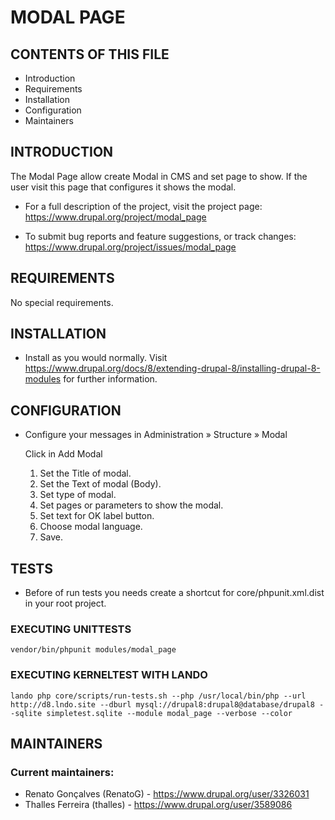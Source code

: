# MODAL PAGE

## CONTENTS OF THIS FILE


 * Introduction
 * Requirements
 * Installation
 * Configuration
 * Maintainers


## INTRODUCTION

The Modal Page allow create Modal in CMS and set page to show. If the user visit
this page that configures it shows the modal.

* For a full description of the project, visit the project page:
   https://www.drupal.org/project/modal_page

* To submit bug reports and feature suggestions, or track changes:
   https://www.drupal.org/project/issues/modal_page

## REQUIREMENTS

No special requirements.


## INSTALLATION

* Install as you would normally. Visit
   https://www.drupal.org/docs/8/extending-drupal-8/installing-drupal-8-modules
   for further information.


## CONFIGURATION

* Configure your messages in Administration » Structure » Modal

  Click in Add Modal

   1. Set the Title of modal.
   2. Set the Text of modal (Body).
   3. Set type of modal.
   4. Set pages or parameters to show the modal.
   5. Set text for OK label button.
   6. Choose modal language.
   7. Save.

## TESTS

* Before of run tests you needs create a shortcut for core/phpunit.xml.dist in
  your root project.

### EXECUTING UNITTESTS

```
vendor/bin/phpunit modules/modal_page
```

### EXECUTING KERNELTEST WITH LANDO

```
lando php core/scripts/run-tests.sh --php /usr/local/bin/php --url http://d8.lndo.site --dburl mysql://drupal8:drupal8@database/drupal8 --sqlite simpletest.sqlite --module modal_page --verbose --color
```


## MAINTAINERS

### Current maintainers:
 * Renato Gonçalves (RenatoG) - https://www.drupal.org/user/3326031
 * Thalles Ferreira (thalles) - https://www.drupal.org/user/3589086
